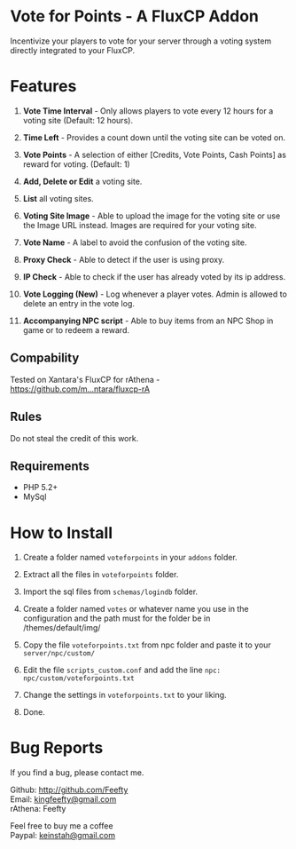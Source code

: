 Vote for Points - A FluxCP Addon
=====================

Incentivize your players to vote for your server through a voting system directly integrated to your FluxCP.

# Features
1. **Vote Time Interval** - Only allows players to vote every 12 hours for a voting site (Default: 12 hours).

2. **Time Left** - Provides a count down until the voting site can be voted on.

3. **Vote Points** - A selection of either [Credits, Vote Points, Cash Points] as reward for voting. (Default: 1)

4. **Add, Delete or Edit** a voting site.

5. **List** all voting sites.

6. **Voting Site Image** - Able to upload the image for the voting site or use the Image URL instead. Images are required for your voting site.

7. **Vote Name** - A label to avoid the confusion of the voting site.

8. **Proxy Check** - Able to detect if the user is using proxy.

9. **IP Check** - Able to check if the user has already voted by its ip address.

10. **Vote Logging (New)** - Log whenever a player votes. Admin is allowed to delete an entry in the vote log.

11. **Accompanying NPC script** - Able to buy items from an NPC Shop in game or to redeem a reward.

## Compability
Tested on Xantara's FluxCP for rAthena - https://github.com/m...ntara/fluxcp-rA

## Rules
Do not steal the credit of this work.

## Requirements
- PHP 5.2+
- MySql

# How to Install
1. Create a folder named `voteforpoints` in your `addons` folder.

2. Extract all the files in `voteforpoints` folder.

3. Import the sql files from `schemas/logindb` folder.

4. Create a folder named `votes` or whatever name you use in the configuration and the path must for the folder be in /themes/default/img/

5. Copy the file `voteforpoints.txt` from npc folder and paste it to your `server/npc/custom/`

6. Edit the file `scripts_custom.conf` and add the line `npc: npc/custom/voteforpoints.txt`

7. Change the settings in `voteforpoints.txt` to your liking.

8. Done.

# Bug Reports
If you find a bug, please contact me.

Github: http://github.com/Feefty  
Email: kingfeefty@gmail.com  
rAthena: Feefty

Feel free to buy me a coffee  
Paypal: keinstah@gmail.com
